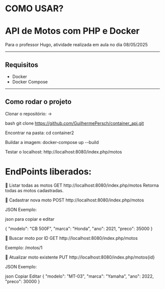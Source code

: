 # COMO USAR?

# API de Motos com PHP e Docker

Para o professor Hugo, atividade realizada em aula no dia 08/05/2025

---

## Requisitos

- Docker
- Docker Compose

---

## Como rodar o projeto

Clonar o repositório: ->

bash
git clone https://github.com/GuilhermePersch/container_api.git


Encontrar na pasta:
cd container2

Buildar a imagem:
docker-compose up --build

Testar o localhost:
http://localhost:8080/index.php/motos

# EndPoints liberados:

🔹 Listar todas as motos
GET http://localhost:8080/index.php/motos
Retorna todas as motos cadastradas.

🔹 Cadastrar nova moto
POST http://localhost:8080/index.php/motos

JSON Exemplo:

json para copiar e editar


{
  "modelo": "CB 500F",
  "marca": "Honda",
  "ano": 2021,
  "preco": 35000
}


🔹 Buscar moto por ID
GET http://localhost:8080/index.php/motos

Exemplo: /motos/1

🔹 Atualizar moto existente
PUT http://localhost:8080/index.php/motos{id}

JSON Exemplo:

json
Copiar
Editar
{
  "modelo": "MT-03",
  "marca": "Yamaha",
  "ano": 2022,
  "preco": 30000
}
